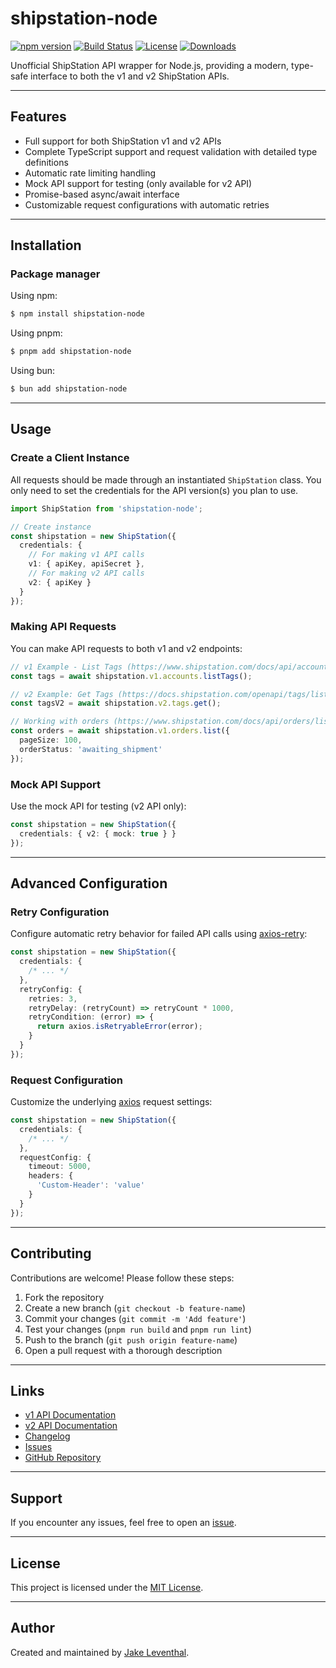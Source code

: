 # shipstation-node

[![npm version](https://img.shields.io/npm/v/shipstation-node.svg)](https://www.npmjs.com/package/shipstation-node)
[![Build Status](https://img.shields.io/github/actions/workflow/status/rip-technologies/shipstation-node/ci.yaml?branch=master)](https://github.com/rip-technologies/shipstation-node/actions)
[![License](https://img.shields.io/github/license/rip-technologies/shipstation-node.svg)](https://github.com/rip-technologies/shipstation-node/blob/master/LICENSE)
[![Downloads](https://img.shields.io/npm/dm/shipstation-node.svg)](https://www.npmjs.com/package/shipstation-node)

Unofficial ShipStation API wrapper for Node.js, providing a modern, type-safe interface to both the v1 and v2 ShipStation APIs.

---

## Features

- Full support for both ShipStation v1 and v2 APIs
- Complete TypeScript support and request validation with detailed type definitions
- Automatic rate limiting handling
- Mock API support for testing (only available for v2 API)
- Promise-based async/await interface
- Customizable request configurations with automatic retries

---

## Installation

### Package manager

Using npm:

```bash
$ npm install shipstation-node
```

Using pnpm:

```bash
$ pnpm add shipstation-node
```

Using bun:

```bash
$ bun add shipstation-node
```

---

## Usage

### Create a Client Instance

All requests should be made through an instantiated `ShipStation` class. You only need to set the credentials for the API version(s) you plan to use.

```ts
import ShipStation from 'shipstation-node';

// Create instance
const shipstation = new ShipStation({
  credentials: {
    // For making v1 API calls
    v1: { apiKey, apiSecret },
    // For making v2 API calls
    v2: { apiKey }
  }
});
```

### Making API Requests

You can make API requests to both v1 and v2 endpoints:

```ts
// v1 Example - List Tags (https://www.shipstation.com/docs/api/accounts/list-tags/)
const tags = await shipstation.v1.accounts.listTags();

// v2 Example: Get Tags (https://docs.shipstation.com/openapi/tags/list_tags)
const tagsV2 = await shipstation.v2.tags.get();

// Working with orders (https://www.shipstation.com/docs/api/orders/list-orders/)
const orders = await shipstation.v1.orders.list({
  pageSize: 100,
  orderStatus: 'awaiting_shipment'
});
```

### Mock API Support

Use the mock API for testing (v2 API only):

```ts
const shipstation = new ShipStation({
  credentials: { v2: { mock: true } }
});
```

---

## Advanced Configuration

### Retry Configuration

Configure automatic retry behavior for failed API calls using [axios-retry](https://www.npmjs.com/package/axios-retry):

```ts
const shipstation = new ShipStation({
  credentials: {
    /* ... */
  },
  retryConfig: {
    retries: 3,
    retryDelay: (retryCount) => retryCount * 1000,
    retryCondition: (error) => {
      return axios.isRetryableError(error);
    }
  }
});
```

### Request Configuration

Customize the underlying [axios](https://www.npmjs.com/package/axios) request settings:

```ts
const shipstation = new ShipStation({
  credentials: {
    /* ... */
  },
  requestConfig: {
    timeout: 5000,
    headers: {
      'Custom-Header': 'value'
    }
  }
});
```

---

## Contributing

Contributions are welcome! Please follow these steps:

1. Fork the repository
2. Create a new branch (`git checkout -b feature-name`)
3. Commit your changes (`git commit -m 'Add feature'`)
4. Test your changes (`pnpm run build` and `pnpm run lint`)
5. Push to the branch (`git push origin feature-name`)
6. Open a pull request with a thorough description

---

## Links

- [v1 API Documentation](https://www.shipstation.com/docs/api/)
- [v2 API Documentation](https://docs.shipstation.com/getting-started)
- [Changelog](https://github.com/rip-technologies/shipstation-node/releases)
- [Issues](https://github.com/rip-technologies/shipstation-node/issues)
- [GitHub Repository](https://github.com/rip-technologies/shipstation-node)

---

## Support

If you encounter any issues, feel free to open an [issue](https://github.com/rip-technologies/shipstation-node/issues).

---

## License

This project is licensed under the [MIT License](https://github.com/rip-technologies/shipstation-node/blob/main/LICENSE).

---

## Author

Created and maintained by [Jake Leventhal](https://github.com/jakeleventhal).
